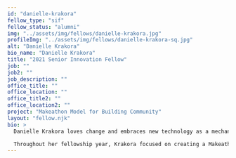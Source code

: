 ```yaml
---
id: "danielle-krakora"
fellow_type: "sif"
fellow_status: "alumni"
img: "../assets/img/fellows/danielle-krakora.jpg"
profileImg: "../assets/img/fellows/danielle-krakora-sq.jpg"
alt: "Danielle Krakora"
bio_name: "Danielle Krakora"
title: "2021 Senior Innovation Fellow"
job: ""
job2: ""
job_description: ""
office_title: ""
office_location: ""
office_title2: ""
office_location2: ""
project: "Makeathon Model for Building Community"
layout: "fellow.njk"
bio: >
  Danielle Krakora loves change and embraces new technology as a mechanism for continuous improvement. She believes in putting the end user at the center of every project and that there is no such thing as a perfect design. Instead, she believes that projects are dynamic, with ever-changing needs that require iteration to reach the next version of success.

  Throughout her fellowship year, Krakora focused on creating a Makeathon Model for Building Community Partnerships to increase opportunities for external and academic institutions to collaborate with VA employees and provide subject matter expertise in support of specialized Veteran solutions. The Makeathon model sought to expand VHA's collaborations with industry and academia across the country, promoting a user-centered design approach to solving Veteran challenges through design competitions and socializing solutions. Through her project, Krakora refined internal VA processes and developed a replicable and transferable framework for future innovation events.
---
```

